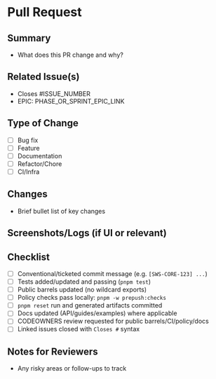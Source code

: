 <!--
Copyright (c) 2024 Themba Mzumara
This file is part of SwissJS Framework. All rights reserved.
Licensed under the MIT License. See LICENSE in the project root for license information.
-->

# Pull Request

## Summary

- What does this PR change and why?

## Related Issue(s)

- Closes #ISSUE_NUMBER
- EPIC: PHASE_OR_SPRINT_EPIC_LINK

## Type of Change

- [ ] Bug fix
- [ ] Feature
- [ ] Documentation
- [ ] Refactor/Chore
- [ ] CI/Infra

## Changes

- Brief bullet list of key changes

## Screenshots/Logs (if UI or relevant)

## Checklist

- [ ] Conventional/ticketed commit message (e.g. `[SWS-CORE-123] ...`)
- [ ] Tests added/updated and passing (`pnpm test`)
- [ ] Public barrels updated (no wildcard exports)
- [ ] Policy checks pass locally: `pnpm -w prepush:checks`
- [ ] `pnpm reset` run and generated artifacts committed
- [ ] Docs updated (API/guides/examples) where applicable
- [ ] CODEOWNERS review requested for public barrels/CI/policy/docs
- [ ] Linked issues closed with `Closes #` syntax

## Notes for Reviewers

- Any risky areas or follow-ups to track
